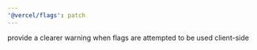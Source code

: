 ```yaml
---
'@vercel/flags': patch
---
```


provide a clearer warning when flags are attempted to be used client-side
